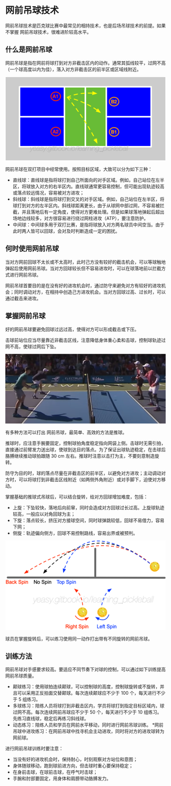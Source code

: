 # 网前吊球技术

网前吊球技术是匹克球比赛中最常见的相持技术，也是后场吊球技术的前提。如果不掌握 网前吊球技术，很难进阶较高水平。

## 什么是网前吊球

网前吊球是指在网前将球打到对方非截击区内的动作。通常其弧线较平，过网不高（一个球高度以内为佳），落入对方非截击区的前半区或区域线附近。

![三种网前吊球线路](_images/dink-target.png)

网前吊球在双打项目中经常使用。按照目标区域，大致可以分为如下三种：

* 直线球：直线球是指将球打到自己所面向的对手区域。例如，自己站位在左半区，将球放入对方的右半区内。直线球通常更容易控制，但可能出现轨迹较高或落点较远情况，容易被对方进攻；
* 斜线球：斜线球是指将球打到交叉的对手区域。例如，自己站位在左半区，将球打到对方的左半区内。斜线球距离更长，由于从球网中部过网，不容易被拦截，并且落地后有一定角度，使得对方更难处理。但是如果球落地弹起后超出场地边线较多，对方很容易进行绕过网柱进攻（ATP），要注意防护。
* 中间球：中间球多用于双打比赛，是指将球放入对方两名球员中间空当。由于此时两人皆可以回球，会对及时判断造成一定的困扰。

## 何时使用网前吊球

当对方网前回球不太长或不太高时，此时己方没有较好的截击机会，可以等球触地弹起后使用网前吊球。当对方回球较长但不容易进攻时，可以在球落地前以拦截方式进行网前吊球。

网前吊球首要目的是在没有好的进攻机会时，通过防守来避免对方有较好的进攻机会；同时调动对方，在相持中创造己方进攻机会。当对方回球过高、过长时，可以通过截击来进攻。

## 掌握网前吊球

好的网前吊球要避免回球过远过高，使得对方可以形成截击或下压。

击球前站位应当尽量靠近非截击区线，注意降低身体重心柔和击球，控制球轨迹过网不高，使球过网后下坠。

![网前吊球时要注意控制球的轨迹过网不高](_images/dink-low.png)

有多种方法可以打出 网前吊球，最简单、高效的方法是推球。

推球时，应注意手腕要固定，控制球拍角度稳定指向网袋上侧。击球时无需引拍，直接通过前臂发力送出球，使球到达目的落点。为了保证出球轨迹稳定，在击球后胳膊继续推动球拍跟随 30 cm 左右。推球时注意以击打为主，不要刻意制造旋转。

防守为目的时，球的落点尽量在非截击区的前半区，以避免对方进攻；主动调动对方时，可以将球打到非截击区线附近（如两侧外角附近）或对手脚下，迫使对方移动。

掌握基础的推球式吊球后，可以结合旋转，给对方回球增加难度，包括：

* 上旋：下坠较快，落地后向前窜，同时会造成对方回球过长过高。上旋球轨迹较高，一般应以对角回球为主；
* 下旋：落点较长，挤压对方接球空间，同时球弹跳较低，回球不易借力，容易下网；
* 侧旋：轨迹偏向侧方，回球不易控制路线，容易出界或被预判。

![不同旋转造成的飞行轨迹偏离](_images/spin-trajectory.png)

球员在掌握旋转后，可以练习使用同一动作打出带有不同旋转的网前吊球。

## 训练方法

网前吊球对手感要求较高。要适应不同节奏下对球的控制，可以通过如下训练提高网前吊球质量。

* 颠球练习：使用球拍连续颠球，可以控制球的高度，控制球旋转或不旋转，并且可以采用正反拍面交替颠球。每次连续颠球应不少于 100 个，每天进行不少于 5 组练习。
* 多球练习：陪练人员将球打到非截击区内，学员将球打到指定目标区域内，球过网不高。每次连续网前吊球应不少于 50 个，每天进行不少于 10 组练习。先练习直线球，稳定后再练习斜线球。
* 动态练习：陪练人员和学员在网前水平移动，同时进行网前吊球训练。
*网前吊球中进攻练习：在网前吊球中找寻机会主动进攻，同时将对方的进攻球转为网前球。

进行网前吊球训练时要注意：

* 当没有好的进攻机会时，保持耐心，时刻观察对方站位和意图；
* 身体随球移动，跑到球前进方向，但击球时重心要保持稳定；
* 在身前击球，在球前击球，在呼气时击球；
* 手腕和肘部要固定，用身体和肩膀带动胳膊发力。